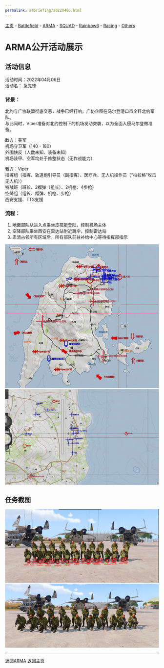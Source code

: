 ```yaml
---
permalink: aabriefing/20220406.html
---
```

[主页](https://saga2003.github.io/)   -  [Battlefield](https://saga2003.github.io/battlefield.html)   -   [ARMA](https://saga2003.github.io/arma.html)   -   [SQUAD](https://saga2003.github.io/squad.html)   -   [Rainbow6](https://saga2003.github.io/rainbow6.html)   -   [Racing](https://saga2003.github.io/racing.html)   -   [Others](https://saga2003.github.io/others.html)

# ARMA公开活动展示

## 活动信息
活动时间：2022年04月06日  
活动名： 急先锋  

### 背景：
北约与广协联盟彻底交恶，战争已经打响，广协企图在马尔登港口市全歼北约军队。  
与此同时，Viper准备对北约控制下的机场发动突袭，以为全面入侵马尔登做准备。  

敌方：美军  
机场守卫军（140 - 180）  
外围快反（人数未知、装备未知）  
机场装甲、空军均处于修整状态（无作战能力）  

我方：Viper  
指挥组（指挥、轨道炮引导员（副指挥）、医疗兵、无人机操作员（“柏拉格”攻击无人机））  
特战班（班长、2榴弹（组长）、2机枪、4步枪）  
空降组（组长、榴弹、机枪、步枪）  
西安支援、TTS支援  

### 流程：
1. 地面部队从进入点乘坐皮筏艇登陆，控制机场主体
2. 空降部队乘坐西安在雷达站附近跳伞，控制雷达站
3. 肃清占领所有区域后，所有部队前往补给中心等待指挥部指示

![活动截图](../../image/aa_20220406_01.png)  
![活动截图](../../image/aa_20220406_02.png)  

## 任务截图
![活动截图](../../image/aa_20220406_03.png)  
![活动截图](../../image/aa_20220406_04.png)  

---
[返回ARMA](https://saga2003.github.io/arma.html)
[返回主页](https://saga2003.github.io/)